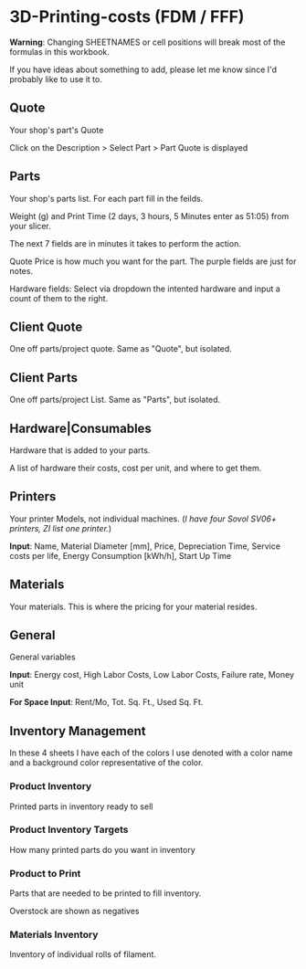 
# 3D-Printing-costs (FDM / FFF)
**Warning**: Changing SHEETNAMES or cell positions will break most of the formulas in this workbook. 

If you have ideas about something to add, please let me know since I'd probably like to use it to.
## Quote
Your shop's part's Quote

Click on the Description > Select Part > Part Quote is displayed

## Parts
Your shop's parts list. For each part fill in the feilds. 

Weight (g) and Print Time (2 days, 3 hours, 5 Minutes enter as 51:05) from your slicer. 

The next 7 fields are in minutes it takes to perform the action. 

Quote Price is how much you want for the part. The purple fields are just for notes. 

Hardware fields: Select via dropdown the intented hardware and input a count of them to the right.

## Client Quote
One off parts/project quote. Same as "Quote", but isolated.

## Client Parts
One off parts/project List. Same as "Parts", but isolated.

## Hardware|Consumables
Hardware that is added to your parts.

A list of hardware their costs, cost per unit, and where to get them.

## Printers
Your printer Models, not individual machines. (*I have four Sovol SV06+ printers, ZI list one printer.*)

**Input**: Name, Material Diameter [mm], Price, Depreciation Time, Service costs per life, Energy Consumption [kWh/h], Start Up Time

## Materials
Your materials. This is where the pricing for your material resides.

## General
General variables

**Input**: Energy cost, High Labor Costs, Low Labor Costs, Failure rate, Money unit

**For Space Input**: Rent/Mo, Tot. Sq. Ft., Used Sq. Ft.

## Inventory Management
In these 4 sheets I have each of the colors I use denoted with a color name and a background color representative of the color.

### Product Inventory
Printed parts in inventory ready to sell

### Product Inventory Targets
How many printed parts do you want in inventory

### Product to Print
Parts that are needed to be printed to fill inventory.

Overstock are shown as negatives

### Materials Inventory
Inventory of individual rolls of filament.
